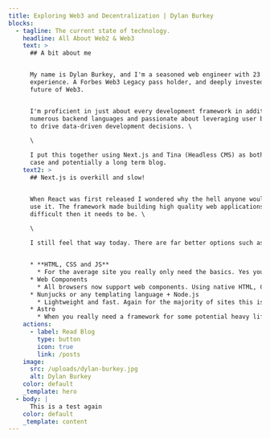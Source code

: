 ```yaml
---
title: Exploring Web3 and Decentralization | Dylan Burkey
blocks:
  - tagline: The current state of technology.
    headline: All About Web2 & Web3
    text: >
      ## A bit about me


      My name is Dylan Burkey, and I'm a seasoned web engineer with 23 years of
      experience. A Forbes Web3 Legacy pass holder, and deeply invested in the
      future of Web3.


      I'm proficient in just about every development framework in addition to
      numerous backend languages and passionate about leveraging user behavior
      to drive data-driven development decisions. \

      \

      I put this together using Next.js and Tina (Headless CMS) as both a use
      case and potentially a long term blog.
    text2: >
      ## Next.js is overkill and slow!


      When React was first released I wondered why the hell anyone would want to
      use it. The framework made building high quality web applications far more
      difficult then it needs to be. \

      \

      I still feel that way today. There are far better options such as:


      * **HTML, CSS and JS**
        * For the average site you really only need the basics. Yes you may have to copy and paste the header/footer across a few pages. This takes far less time then spinning up Next.js because its expected.
      * Web Components
        * All browsers now support web components. Using native HTML, CSS and JS makes much more sense then congesting the main thread with unnecessary JS.
      * Nunjucks or any templating language + Node.js
        * Lightweight and fast. Again for the majority of sites this is a great solution. Includes, variables, functions and more. An easy and smart way to build out a site quickly.
      * Astro
        * When you really need a framework for some potential heavy lifting and you care about user experience. Astro has you covered, it's ships with no JS, Astro Islands are an amazing step for JS frameworks.
    actions:
      - label: Read Blog
        type: button
        icon: true
        link: /posts
    image:
      src: /uploads/dylan-burkey.jpg
      alt: Dylan Burkey
    color: default
    _template: hero
  - body: |
      This is a test again
    color: default
    _template: content
---
```


